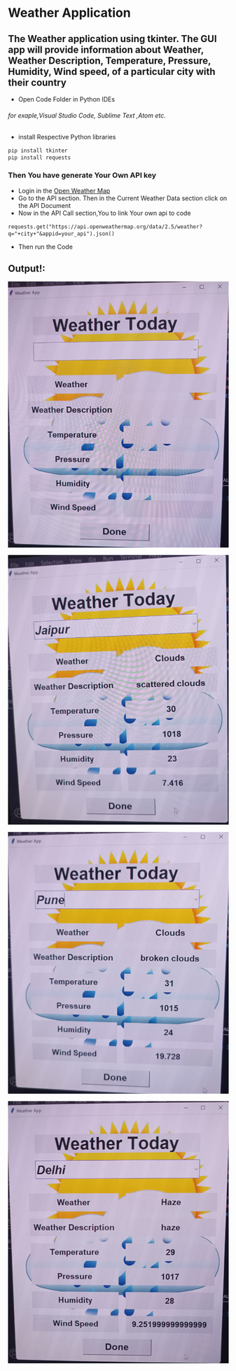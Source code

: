 
# Weather Application

## The Weather application using tkinter. The GUI app will provide information about Weather, Weather Description, Temperature, Pressure, Humidity, Wind speed, of a particular city with their country

* Open Code Folder in Python IDEs

###### for exaple,Visual Studio Code, Sublime Text ,Atom etc.
* install Respective Python libraries
```
pip install tkinter
pip install requests
```
### Then You have generate Your Own API key
* Login in the [Open Weather Map](https://openweathermap.org/)
* Go to the API section. Then in the Current Weather Data section click on the API Document
* Now in the API Call section,You to link Your own api to code
```
requests.get("https://api.openweathermap.org/data/2.5/weather?q="+city+"&appid=your_api").json()
```
* Then run the Code

## Output!:
![](img1.jpg)

![](img2.jpg)

![](img3.jpg)

![](img4.jpg)
